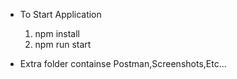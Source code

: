 - To Start Application
  1. npm install
  2. npm run start



- Extra folder containse Postman,Screenshots,Etc...  